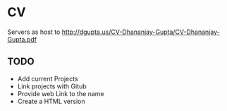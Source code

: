 # CV

Servers as host to http://dgupta.us/CV-Dhananjay-Gupta/CV-Dhananjay-Gupta.pdf

## TODO
+ Add current Projects
+ Link projects with Gitub
+ Provide web Link to the name
+ Create a HTML version
